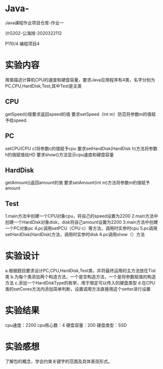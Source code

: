 # Java-
Java课程作业项目仓库-作业一

计G202-公海旭-2020322112

P110/4 编程项目4

# 实验内容
用类描述计算机CPU的速度和硬盘容量，要求Java应用程序有4类，名字分别为PC,CPU,HardDisk,Test,其中Test是主类

## CPU
getSpeed()按要求返回speed的值
要求setSpeed（int m）防范将参数m的值赋予给speed.

## PC
setCPU(CPU c)将参数c的值赋予cpu
要求setHardDisk(HardDisk h)方法将参数h的值赋值给HD
要求show()方法显示cpu速度和硬盘容量

## HardDisk
getAmount()返回amount的值
要求setAmount(int m)方法将参数m的值赋予amount

## Test
1.main方法中创建一个CPU对象cpu，将自己的speed设置为2200
2.main方法中创建一个HardDisk对象disk，disk将自己amount设置为2200
3.main方法中创建一个PC对象pc
4.pc调用setPCU（CPU c）等方法，调用时实参时cpu
5.pc调用setHardDisk(HardDisk)方法，调用时实参时disk
6.pc调用show（）方法

# 实验设计
a.根据题目要求设计PC,CPU,HardDisk,Test类，并将最终运用的主方法放在Tist类
b.为每个类添加两个构造方法，一个是空构造方法，一个是将参数赋值的构造方法
c.添加一个HardDiskType的枚举，用于限定可以传入的硬盘类型
d.在CPU类的setCores方法内添加简单判断，设置调用方法直接用这个setter进行设置

# 实验结果
cpu速度：2200
cpu核心数：4
硬盘容量：200
硬盘类型：SSD

# 实验感想
了解包的概念，学会约束关键字的范围及具体表现形式。
